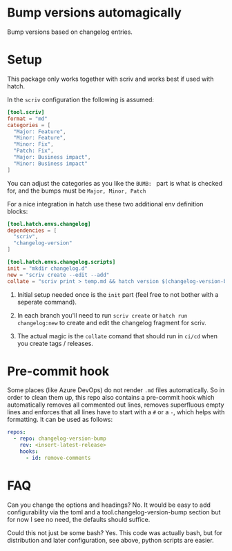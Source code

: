 # Bump versions automagically
Bump versions based on changelog entries.

# Setup
This package only works together with scriv and works best if used with hatch.

In the `scriv` configuration the following is assumed:
```toml
[tool.scriv]
format = "md"
categories = [
  "Major: Feature",
  "Minor: Feature",
  "Minor: Fix", 
  "Patch: Fix", 
  "Major: Business impact",
  "Minor: Business impact"
]
```
You can adjust the categories as you like the `BUMB: ` part is what is checked for, and the bumps must be `Major, Minor, Patch`


For a nice integration in hatch use these two additional env definition blocks:
```toml
[tool.hatch.envs.changelog]
dependencies = [
  "scriv",
  "changelog-version"
]

[tool.hatch.envs.changelog.scripts]
init = "mkdir changelog.d"
new = "scriv create --edit --add"
collate = "scriv print > temp.md && hatch version $(changelog-version-bump)  && scriv collect"
```
1) Initial setup needed once is the `init` part (feel free to not bother with a seperate command).

2) In each branch you'll need to run `scriv create` or `hatch run changelog:new` to create and edit the changelog fragment for scriv.

3) The actual magic is the `collate` comand that should run in `ci/cd` when you create tags / releases.

# Pre-commit hook

Some places (like Azure DevOps) do not render `.md` files automatically. So in order to clean them up, this repo also contains a pre-commit hook which automatically removes all commented out lines, removes superfluous empty lines and enforces that all lines have to start with a `#` or a `-`, which helps with formatting. It can be used as follows:

```yaml
repos:
  - repo: changelog-version-bump
    rev: <insert-latest-release>
    hooks:
      - id: remove-comments
```

# FAQ
Can you change the options and headings?
No. It would be easy to add configurability via the toml and a tool.changelog-version-bump section but for now I see no need, the defaults should suffice.

Could this not just be some bash?
Yes. This code was actually bash, but for distribution and later configuration, see above, python scripts are easier.

